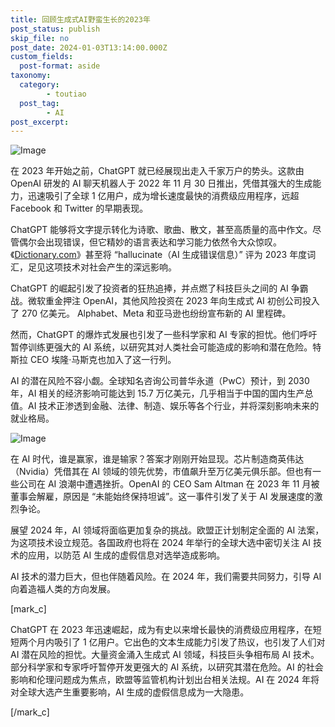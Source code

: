 ```yaml
---
title: 回顾生成式AI野蛮生长的2023年
post_status: publish
skip_file: no
post_date: 2024-01-03T13:14:00.000Z
custom_fields: 
  post-format: aside
taxonomy:
  category:
        - toutiao
  post_tag:
        - AI
post_excerpt: 
---
```

![Image](https://images.unsplash.com/photo-1679403766669-17890714e491?ixlib=rb-4.0.3&q=85&fm=jpg&crop=entropy&cs=srgb)

在 2023 年开始之前，ChatGPT 就已经展现出走入千家万户的势头。这款由 OpenAI 研发的 AI 聊天机器人于 2022 年 11 月 30 日推出，凭借其强大的生成能力，迅速吸引了全球 1 亿用户，成为增长速度最快的消费级应用程序，远超 Facebook 和 Twitter 的早期表现。

ChatGPT 能够将文字提示转化为诗歌、歌曲、散文，甚至高质量的高中作文。尽管偶尔会出现错误，但它精妙的语言表达和学习能力依然令大众惊叹。《[Dictionary.com](http://dictionary.com/)》甚至将 “hallucinate（AI 生成错误信息）” 评为 2023 年度词汇，足见这项技术对社会产生的深远影响。

ChatGPT 的崛起引发了投资者的狂热追捧，并点燃了科技巨头之间的 AI 争霸战。微软重金押注 OpenAI，其他风险投资在 2023 年向生成式 AI 初创公司投入了 270 亿美元。 Alphabet、Meta 和亚马逊也纷纷宣布新的 AI 里程碑。

然而，ChatGPT 的爆炸式发展也引发了一些科学家和 AI 专家的担忧。他们呼吁暂停训练更强大的 AI 系统，以研究其对人类社会可能造成的影响和潜在危险。特斯拉 CEO 埃隆·马斯克也加入了这一行列。

AI 的潜在风险不容小觑。全球知名咨询公司普华永道（PwC）预计，到 2030 年，AI 相关的经济影响可能达到 15.7 万亿美元，几乎相当于中国的国内生产总值。AI 技术正渗透到金融、法律、制造、娱乐等各个行业，并将深刻影响未来的就业格局。

![Image](https://images.unsplash.com/photo-1587202372634-32705e3bf49c?ixlib=rb-4.0.3&q=85&fm=jpg&crop=entropy&cs=srgb)

在 AI 时代，谁是赢家，谁是输家？答案才刚刚开始显现。芯片制造商英伟达（Nvidia）凭借其在 AI 领域的领先优势，市值飙升至万亿美元俱乐部。但也有一些公司在 AI 浪潮中遭遇挫折。OpenAI 的 CEO Sam Altman 在 2023 年 11 月被董事会解雇，原因是 “未能始终保持坦诚”。这一事件引发了关于 AI 发展速度的激烈争论。

展望 2024 年，AI 领域将面临更加复杂的挑战。欧盟正计划制定全面的 AI 法案，为这项技术设立规范。各国政府也将在 2024 年举行的全球大选中密切关注 AI 技术的应用，以防范 AI 生成的虚假信息对选举造成影响。

AI 技术的潜力巨大，但也伴随着风险。在 2024 年，我们需要共同努力，引导 AI 向着造福人类的方向发展。

[mark_c]

ChatGPT 在 2023 年迅速崛起，成为有史以来增长最快的消费级应用程序，在短短两个月内吸引了 1 亿用户。它出色的文本生成能力引发了热议，也引发了人们对 AI 潜在风险的担忧。大量资金涌入生成式 AI 领域，科技巨头争相布局 AI 技术。部分科学家和专家呼吁暂停开发更强大的 AI 系统，以研究其潜在危险。AI 的社会影响和伦理问题成为焦点，欧盟等监管机构计划出台相关法规。AI 在 2024 年将对全球大选产生重要影响，AI 生成的虚假信息成为一大隐患。

[/mark_c]